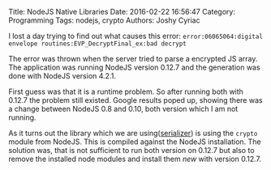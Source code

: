Title: NodeJS Native Libraries
Date: 2016-02-22 16:56:47
Category: Programming
Tags: nodejs, crypto
Authors: Joshy Cyriac


I lost a day trying to find out what causes this error:
`error:06065064:digital envelope routines:EVP_DecryptFinal_ex:bad decrypt`

The error was thrown when the server tried to parse a encrypted JS array. The application was running NodeJS version 0.12.7 and the generation was done with NodeJS version 4.2.1.

First guess was that it is a runtime problem. So after running both with 0.12.7 the problem still existed. Google results poped up, showing there was a change between NodeJS 0.8 and 0.10, both version which I am not running.

As it turns out the library which we are using([serializer](https://github.com/AF83/node-serializer)) is using the `crypto` module from NodeJS. This is compiled against the NodeJS installation. The solution was, that is not sufficient to run both version on 0.12.7 but also to remove the installed node modules and install them *new* with version 0.12.7.


